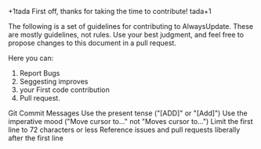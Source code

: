 +1tada First off, thanks for taking the time to contribute! tada+1

The following is a set of guidelines for contributing to AlwaysUpdate. These are mostly guidelines, not rules. Use your best judgment, and feel free to propose changes to this document in a pull request.

Here you can:
1. Report Bugs
2. Seggesting improves
3. your First code contribution
4. Pull request.

Git Commit Messages
Use the present tense ("[ADD]" or "[Add]")
Use the imperative mood ("Move cursor to..." not "Moves cursor to...")
Limit the first line to 72 characters or less
Reference issues and pull requests liberally after the first line
